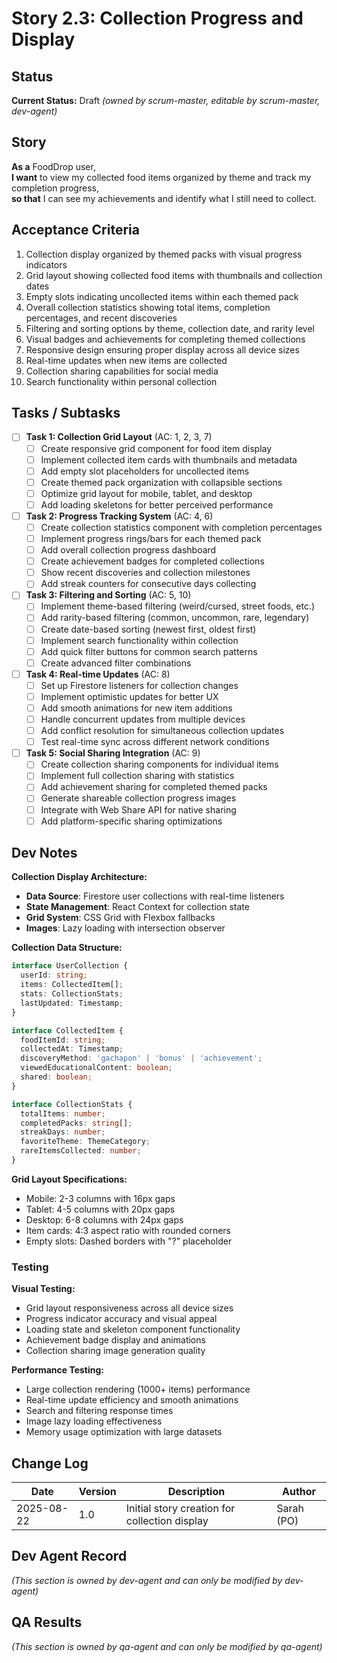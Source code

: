 # Story 2.3: Collection Progress and Display

## Status
**Current Status:** Draft _(owned by scrum-master, editable by scrum-master, dev-agent)_

## Story

**As a** FoodDrop user,  
**I want** to view my collected food items organized by theme and track my completion progress,  
**so that** I can see my achievements and identify what I still need to collect.

## Acceptance Criteria

1. Collection display organized by themed packs with visual progress indicators
2. Grid layout showing collected food items with thumbnails and collection dates
3. Empty slots indicating uncollected items within each themed pack
4. Overall collection statistics showing total items, completion percentages, and recent discoveries
5. Filtering and sorting options by theme, collection date, and rarity level
6. Visual badges and achievements for completing themed collections
7. Responsive design ensuring proper display across all device sizes
8. Real-time updates when new items are collected
9. Collection sharing capabilities for social media
10. Search functionality within personal collection

## Tasks / Subtasks

- [ ] **Task 1: Collection Grid Layout** (AC: 1, 2, 3, 7)
  - [ ] Create responsive grid component for food item display
  - [ ] Implement collected item cards with thumbnails and metadata
  - [ ] Add empty slot placeholders for uncollected items
  - [ ] Create themed pack organization with collapsible sections
  - [ ] Optimize grid layout for mobile, tablet, and desktop
  - [ ] Add loading skeletons for better perceived performance

- [ ] **Task 2: Progress Tracking System** (AC: 4, 6)
  - [ ] Create collection statistics component with completion percentages
  - [ ] Implement progress rings/bars for each themed pack
  - [ ] Add overall collection progress dashboard
  - [ ] Create achievement badges for completed collections
  - [ ] Show recent discoveries and collection milestones
  - [ ] Add streak counters for consecutive days collecting

- [ ] **Task 3: Filtering and Sorting** (AC: 5, 10)
  - [ ] Implement theme-based filtering (weird/cursed, street foods, etc.)
  - [ ] Add rarity-based filtering (common, uncommon, rare, legendary)
  - [ ] Create date-based sorting (newest first, oldest first)
  - [ ] Implement search functionality within collection
  - [ ] Add quick filter buttons for common search patterns
  - [ ] Create advanced filter combinations

- [ ] **Task 4: Real-time Updates** (AC: 8)
  - [ ] Set up Firestore listeners for collection changes
  - [ ] Implement optimistic updates for better UX
  - [ ] Add smooth animations for new item additions
  - [ ] Handle concurrent updates from multiple devices
  - [ ] Add conflict resolution for simultaneous collection updates
  - [ ] Test real-time sync across different network conditions

- [ ] **Task 5: Social Sharing Integration** (AC: 9)
  - [ ] Create collection sharing components for individual items
  - [ ] Implement full collection sharing with statistics
  - [ ] Add achievement sharing for completed themed packs
  - [ ] Generate shareable collection progress images
  - [ ] Integrate with Web Share API for native sharing
  - [ ] Add platform-specific sharing optimizations

## Dev Notes

**Collection Display Architecture:**
- **Data Source**: Firestore user collections with real-time listeners
- **State Management**: React Context for collection state
- **Grid System**: CSS Grid with Flexbox fallbacks
- **Images**: Lazy loading with intersection observer

**Collection Data Structure:**
```typescript
interface UserCollection {
  userId: string;
  items: CollectedItem[];
  stats: CollectionStats;
  lastUpdated: Timestamp;
}

interface CollectedItem {
  foodItemId: string;
  collectedAt: Timestamp;
  discoveryMethod: 'gachapon' | 'bonus' | 'achievement';
  viewedEducationalContent: boolean;
  shared: boolean;
}

interface CollectionStats {
  totalItems: number;
  completedPacks: string[];
  streakDays: number;
  favoriteTheme: ThemeCategory;
  rareItemsCollected: number;
}
```

**Grid Layout Specifications:**
- Mobile: 2-3 columns with 16px gaps
- Tablet: 4-5 columns with 20px gaps  
- Desktop: 6-8 columns with 24px gaps
- Item cards: 4:3 aspect ratio with rounded corners
- Empty slots: Dashed borders with "?" placeholder

### Testing

**Visual Testing:**
- Grid layout responsiveness across all device sizes
- Progress indicator accuracy and visual appeal
- Loading state and skeleton component functionality
- Achievement badge display and animations
- Collection sharing image generation quality

**Performance Testing:**
- Large collection rendering (1000+ items) performance
- Real-time update efficiency and smooth animations
- Search and filtering response times
- Image lazy loading effectiveness
- Memory usage optimization with large datasets

## Change Log

| Date | Version | Description | Author |
|------|---------|-------------|---------|
| 2025-08-22 | 1.0 | Initial story creation for collection display | Sarah (PO) |

## Dev Agent Record
_(This section is owned by dev-agent and can only be modified by dev-agent)_

## QA Results
_(This section is owned by qa-agent and can only be modified by qa-agent)_